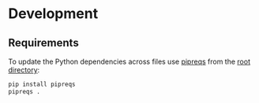 # Development

## Requirements

To update the Python dependencies across files use [pipreqs](https://github.com/bndr/pipreqs) from the [root directory](./..):

```sh
pip install pipreqs
pipreqs .
```
